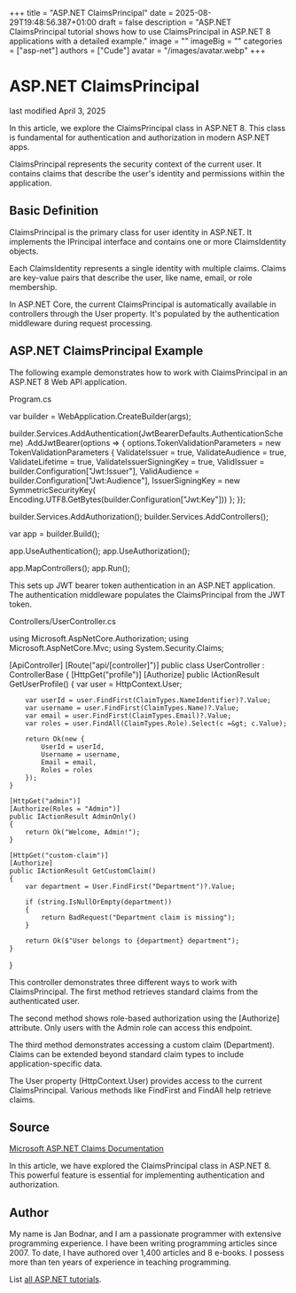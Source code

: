 +++
title = "ASP.NET ClaimsPrincipal"
date = 2025-08-29T19:48:56.387+01:00
draft = false
description = "ASP.NET ClaimsPrincipal tutorial shows how to use ClaimsPrincipal in ASP.NET 8 applications with a detailed example."
image = ""
imageBig = ""
categories = ["asp-net"]
authors = ["Cude"]
avatar = "/images/avatar.webp"
+++

# ASP.NET ClaimsPrincipal

last modified April 3, 2025

In this article, we explore the ClaimsPrincipal class in ASP.NET 8. This class
is fundamental for authentication and authorization in modern ASP.NET apps.

ClaimsPrincipal represents the security context of the current user. It contains
claims that describe the user's identity and permissions within the application.

## Basic Definition

ClaimsPrincipal is the primary class for user identity in ASP.NET. It implements
the IPrincipal interface and contains one or more ClaimsIdentity objects.

Each ClaimsIdentity represents a single identity with multiple claims. Claims are
key-value pairs that describe the user, like name, email, or role membership.

In ASP.NET Core, the current ClaimsPrincipal is automatically available in
controllers through the User property. It's populated by the authentication
middleware during request processing.

## ASP.NET ClaimsPrincipal Example

The following example demonstrates how to work with ClaimsPrincipal in an ASP.NET
8 Web API application.

Program.cs
  

var builder = WebApplication.CreateBuilder(args);

builder.Services.AddAuthentication(JwtBearerDefaults.AuthenticationScheme)
    .AddJwtBearer(options =&gt;
    {
        options.TokenValidationParameters = new TokenValidationParameters
        {
            ValidateIssuer = true,
            ValidateAudience = true,
            ValidateLifetime = true,
            ValidateIssuerSigningKey = true,
            ValidIssuer = builder.Configuration["Jwt:Issuer"],
            ValidAudience = builder.Configuration["Jwt:Audience"],
            IssuerSigningKey = new SymmetricSecurityKey(
                Encoding.UTF8.GetBytes(builder.Configuration["Jwt:Key"]))
        };
    });

builder.Services.AddAuthorization();
builder.Services.AddControllers();

var app = builder.Build();

app.UseAuthentication();
app.UseAuthorization();

app.MapControllers();
app.Run();

This sets up JWT bearer token authentication in an ASP.NET application. The
authentication middleware populates the ClaimsPrincipal from the JWT token.

Controllers/UserController.cs
  

using Microsoft.AspNetCore.Authorization;
using Microsoft.AspNetCore.Mvc;
using System.Security.Claims;

[ApiController]
[Route("api/[controller]")]
public class UserController : ControllerBase
{
    [HttpGet("profile")]
    [Authorize]
    public IActionResult GetUserProfile()
    {
        var user = HttpContext.User;
        
        var userId = user.FindFirst(ClaimTypes.NameIdentifier)?.Value;
        var username = user.FindFirst(ClaimTypes.Name)?.Value;
        var email = user.FindFirst(ClaimTypes.Email)?.Value;
        var roles = user.FindAll(ClaimTypes.Role).Select(c =&gt; c.Value);
        
        return Ok(new {
            UserId = userId,
            Username = username,
            Email = email,
            Roles = roles
        });
    }

    [HttpGet("admin")]
    [Authorize(Roles = "Admin")]
    public IActionResult AdminOnly()
    {
        return Ok("Welcome, Admin!");
    }

    [HttpGet("custom-claim")]
    [Authorize]
    public IActionResult GetCustomClaim()
    {
        var department = User.FindFirst("Department")?.Value;
        
        if (string.IsNullOrEmpty(department))
        {
            return BadRequest("Department claim is missing");
        }
        
        return Ok($"User belongs to {department} department");
    }
}

This controller demonstrates three different ways to work with ClaimsPrincipal.
The first method retrieves standard claims from the authenticated user.

The second method shows role-based authorization using the [Authorize] attribute.
Only users with the Admin role can access this endpoint.

The third method demonstrates accessing a custom claim (Department). Claims can
be extended beyond standard claim types to include application-specific data.

The User property (HttpContext.User) provides access to the current
ClaimsPrincipal. Various methods like FindFirst and FindAll help retrieve claims.

## Source

[Microsoft ASP.NET Claims Documentation](https://learn.microsoft.com/en-us/aspnet/core/security/authorization/claims?view=aspnetcore-8.0)

In this article, we have explored the ClaimsPrincipal class in ASP.NET 8. This
powerful feature is essential for implementing authentication and authorization.

## Author

My name is Jan Bodnar, and I am a passionate programmer with extensive
programming experience. I have been writing programming articles since 2007.
To date, I have authored over 1,400 articles and 8 e-books. I possess more
than ten years of experience in teaching programming.

List [all ASP.NET tutorials](/all/#asp-net).